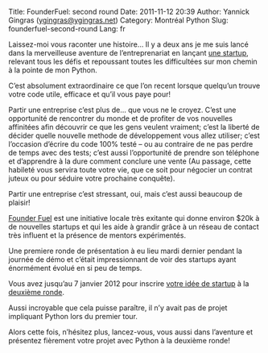 Title: FounderFuel: second round
Date: 2011-11-12 20:39
Author: Yannick Gingras (ygingras@ygingras.net)
Category: Montréal Python
Slug: founderfuel-second-round
Lang: fr

Laissez-moi vous raconter une histoire… Il y a deux ans je me suis lancé
dans la merveilleuse aventure de l’entreprenariat en lançant [une
startup][], relevant tous les défis et repoussant toutes les
difficultées sur mon chemin à la pointe de mon Python.

C’est absolument extraordinaire ce que l’on recent lorsque quelqu’un
trouve votre code utile, efficace et qu’il vous paye pour!

Partir une entreprise c’est plus de… que vous ne le croyez. C’est une
opportunité de rencontrer du monde et de profiter de vos nouvelles
affinitées afin découvrir ce que les gens veulent vraiment; c’est la
liberté de décider quelle nouvelle methode de développement vous allez
utiliser; c’est l’occasion d’écrire du code 100% testé – ou au contraire
de ne pas perdre de temps avec des tests; c’est aussi l’opportunité de
prendre son téléphone et d’apprendre à la dure comment conclure une
vente (Au passage, cette habileté vous servira toute votre vie, que ce
soit pour négocier un contrat juteux ou pour séduire votre prochaine
conquête).

Partir une entreprise c’est stressant, oui, mais c’est aussi beaucoup de
plaisir!

[Founder Fuel][] est une initiative locale très exitante qui donne
environ $20k à de nouvelles startups et qui les aide à grandir grâce à
un réseau de contact très influent et la présence de mentors
expérimentés.

Une premiere ronde de présentation à eu lieu mardi dernier pendant la
journée de démo et c’était impressionnant de voir des startups ayant
énormément évolué en si peu de temps.

Vous avez jusqu’au 7 janvier 2012 pour inscrire [votre idée de
startup][] à la [deuxième ronde][].

Aussi incroyable que cela puisse paraître, il n’y avait pas de projet
impliquant Python lors du premier tour.

Alors cette fois, n’hésitez plus, lancez-vous, vous aussi dans
l’aventure et présentez fièrement votre projet avec Python à la deuxième
ronde!

  [une startup]: http://ajah.ca
  [Founder Fuel]: http://founderfuel.com/fr
  [votre idée de startup]: http://founderfuel.com/en/apply/
  [deuxième ronde]: http://founderfuel.com/en/schedule/
